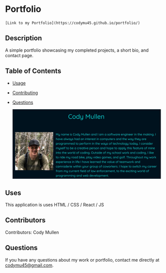 # Portfolio

    [Link to my Portfolio](https://codymu45.github.io/portfolio/)
  
  ## Description
  
  A simple portfolio showcasing my completed projects, a short bio, and contact page.
  
  ## Table of Contents 
  
  * [Usage](#Use)
  
  * [Contributing](#Contributors)
  
  * [Questions](#questions)

    ![Screenshot](./src/components/images/screenshot.jpg "Portfolio")
  
  ## Uses
  
  ​This application is uses HTML / CSS / React / JS 
  
  ## Contributors
  
  ​Contributors: Cody Mullen
  
  ## Questions
  
  If you have any questions about my work or portfolio, contact me directly at codymu45@gmail.com.